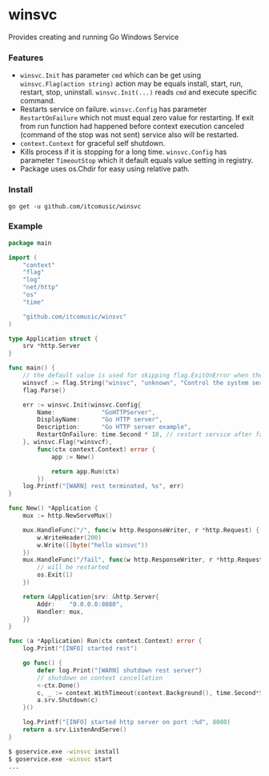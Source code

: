 # winsvc
Provides creating and running Go Windows Service

### Features
- `winsvc.Init` has parameter `cmd` which can be get using `winsvc.Flag(action string)` action may be equals install, start, run, restart, stop, uninstall.
`winsvc.Init(...)` reads `cmd` and execute specific command.
- Restarts service on failure. `winsvc.Config` has parameter `RestartOnFailure` which not must equal zero value for restarting. If exit from run function had happened before context execution canceled (command of the stop was not sent) service also will be restarted.
- `context.Context` for graceful self shutdown.
- Kills process if it is stopping for a long time. `winsvc.Config` has parameter `TimeoutStop` which it default equals value setting in registry.
- Package uses os.Chdir for easy using relative path.

### Install
```go get -u github.com/itcomusic/winsvc```

### Example
```go
package main

import (
	"context"
	"flag"
	"log"
	"net/http"
	"os"
	"time"

	"github.com/itcomusic/winsvc"
)

type Application struct {
	srv *http.Server
}

func main() {
	// the default value is used for skipping flag.ExitOnError when the service was started
	winsvcf := flag.String("winsvc", "unknown", "Control the system service (install, start, restart, stop, uninstall)")
	flag.Parse()

	err := winsvc.Init(winsvc.Config{
		Name:             "GoHTTPServer",
		DisplayName:      "Go HTTP server",
		Description:      "Go HTTP server example",
		RestartOnFailure: time.Second * 10, // restart service after failure
	}, winsvc.Flag(*winsvcf),
		func(ctx context.Context) error {
			app := New()

			return app.Run(ctx)
		})
	log.Printf("[WARN] rest terminated, %s", err)
}

func New() *Application {
	mux := http.NewServeMux()

	mux.HandleFunc("/", func(w http.ResponseWriter, r *http.Request) {
		w.WriteHeader(200)
		w.Write([]byte("hello winsvc"))
	})
	mux.HandleFunc("/fail", func(w http.ResponseWriter, r *http.Request) {
		// will be restarted
		os.Exit(1)
	})

	return &Application{srv: &http.Server{
		Addr:    "0.0.0.0:8080",
		Handler: mux,
	}}
}

func (a *Application) Run(ctx context.Context) error {
	log.Print("[INFO] started rest")

	go func() {
		defer log.Print("[WARN] shutdown rest server")
		// shutdown on context cancellation
		<-ctx.Done()
		c, _ := context.WithTimeout(context.Background(), time.Second*5)
		a.srv.Shutdown(c)
	}()

	log.Printf("[INFO] started http server on port :%d", 8080)
	return a.srv.ListenAndServe()
}
```
```sh
$ goservice.exe -winsvc install
$ goservice.exe -winsvc start
...
```
